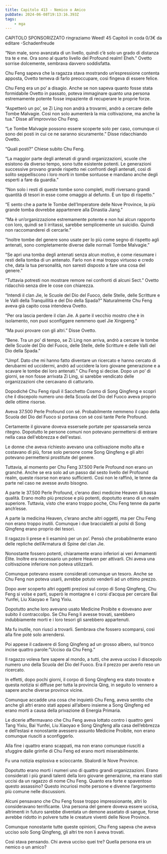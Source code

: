 ```yaml
---
title: Capitolo 413 - Nemico o Amico
pubDate: 2024-06-08T19:13:16.393Z
tags:
    - mga
---
```

                
CAPITOLO SPONSORIZZATO ringraziamo Weed!
45 Capitoli in coda 0/3€
da editare
-Schadenfreude


“Non male, sono avanzata di un livello, quindi c’è solo un grado di distanza tra te e me. Ora sono al quarto livello del Profound realm! Eheh.” Ovetto sorrise dolcemente, sembrava davvero soddisfatta.


Chu Feng sapeva che la ragazza stava mostrando un’espressione contenta apposta, Ovetto temeva di farlo preoccupare, così fingeva di essere felice.


Chu Feng era un po’ a disagio. Anche se non sapeva quanto fosse stata formidabile Ovetto in passato, poteva immaginare quanto una persona estremamente potente fosse impaziente di recuperare le proprie forze.


“Aspetterò un po’, se Zi Ling non andrà a trovarmi, andrò a cercare delle Tombe Malvagie. Così non solo aumenterà la mia coltivazione, ma anche la tua.” Disse all’improvviso Chu Feng.


“Le Tombe Malvagie possono essere scoperte solo per caso, comunque ci sono dei posti in cui ce ne saranno sicuramente.” Disse ridacchiando Ovetto.


“Quali posti?” Chiese subito Chu Feng.


“La maggior parte degli antenati di grandi organizzazioni, scuole che esistono da diverso tempo, sono tutte esistente potenti. Le generazioni successive provano grande rispetto nei confronti degli antenati, così di solito seppelliscono i loro morti in tombe sontuose e mandano anche degli esperti a fare da guardia.”


“Non solo i resti di queste tombe sono completi, molti riversano grandi quantità di tesori in esse come omaggio al defunto. È un tipo di rispetto.”


“E sento che a parte le Tombe dell’Imperatore delle Nove Province, la più grande tomba dovrebbe appartenere alla Dinastia Jiang.”


“Ma è un’organizzazione estremamente potente e non hai alcun rapporto con loro, quindi se li irritassi, sarebbe semplicemente un suicidio. Quindi non raccomanderei di cercarle.”


“Inoltre tombe del genere sono usate per lo più come segno di rispetto agli antenati, sono completamente diverse dalle normali Tombe Malvagie.”


“Se apri una tomba degli antenati senza alcun motivo, è come riesumare i resti della tomba di un antenato. Farlo non è mai troppo virtuoso e credo che, data la tua personalità, non saresti disposto a fare una cosa del genere.”


“Tuttavia potresti non mostrare remore nei confronti di alcuni Sect.” Ovetto ridacchiò senza dire le cose con chiarezza.


“Intendi il clan Jie, le Scuole del Dio del Fuoco, delle Stelle, delle Scritture e le Valli della Tranquillità e del Dio della Spada?” Naturalmente Chu Feng aveva già capito cosa intendeva Ovetto.


“Per ora lascia perdere il clan Jie. A parte il vecchio mostro che è in isolamento, non puoi sconfiggere nemmeno quel Jie Xingpeng.”


“Ma puoi provare con gli altri.” Disse Ovetto.


“Bene. Tra un po’ di tempo, se Zi Ling non arriva, andrò a cercare le tombe delle Scuole del Dio del Fuoco, delle Stelle, delle Scritture e delle Valli del Dio della Spada.”


“Umpf. Dato che mi hanno fatto diventare un ricercato e hanno cercato di derubarmi ed uccidermi, andrò ad uccidere la loro giovane generazione e a scavare le tombe dei loro antenati.” Chu Feng si decise. Dopo un po’ di giorni, se non fosse arrivata Zi Ling, si sarebbe vendicato delle organizzazioni che cercavano di catturarlo.


Dopodiché Chu Feng ripulì il Sacchetto Cosmo di Song Qingfeng e scoprì che il discepolo numero uno della Scuola del Dio del Fuoco aveva proprio delle ottime risorse.


Aveva 37.500 Perle Profound con sé. Probabilmente nemmeno il capo della Scuola del Dio del Fuoco si portava con sé così tante Perle Profound.


Certamente il giovane doveva essersele portate per spassarsela senza ritegno. Dopotutto le persone comuni non potevano permettersi di entrare nella casa dell'ebbrezza e dell'estasi.


Le donne che aveva richiesto avevano una coltivazione molto alta e costavano di più, forse solo persone come Song Qingfeng e gli altri potevano permettersi prostitute del genere.


Tuttavia, al momento per Chu Feng 37.500 Perle Profound non erano un granché. Anche se era solo ad un passo dal sesto livello del Profound realm, queste risorse non erano sufficienti. Così non le raffinò, le tenne da parte nel caso ne avesse avuto bisogno.


A parte le 37.500 Perle Profound, c’erano dieci medicine Heaven di bassa qualità. Erano molto più preziose e più potenti, dopotutto erano di un realm superiore. Tuttavia, visto che erano troppo poche, Chu Feng tenne da parte anch’esse.


A parte la medicina Heaven, c’erano anche altri oggetti, ma per Chu Feng non erano troppo inutili. Comunque i due braccialetti ai polsi di Song Qingfeng erano proprio dei tesori.


Il ragazzo li prese e li esaminò per un po’. Pensò che probabilmente erano delle repliche dell’Armatura di Spine del clan Jie.


Nonostante fossero potenti, chiaramente erano inferiori ai veri Armamenti Élite. Inoltre era necessario un potere Heaven per attivarli. Chi aveva una coltivazione inferiore non poteva utilizzarli.


Comunque potevano essere considerati comunque un tesoro. Anche se Chu Feng non poteva usarli, avrebbe potuto venderli ad un ottimo prezzo.


Dopo aver scoperto altri oggetti preziosi sul corpo di Song Qingfeng, Chu Feng si volse e partì, superò le montagne e i corsi d’acqua per cercare Bai Yunfei, Liu Xiaoyao e Tang Yixiu.


Dopotutto anche loro avevano usato Medicine Proibite e dovevano aver subito il contraccolpo. Se Chu Feng li avesse trovati, sarebbero indubbiamente morti e i loro tesori gli sarebbero appartenuti.


Ma fu inutile, non riuscì a trovarli. Sembrava che fossero scomparsi, così alla fine poté solo arrendersi.


Poi appese il cadavere di Song Qingfeng ad un grosso albero, sul tronco incise quattro parole:”Ucciso da Chu Feng.”


Il ragazzo voleva fare sapere al mondo, a tutti, che aveva ucciso il discepolo numero uno della Scuola del Dio del Fuoco. Era il prezzo per averlo reso un ricercato.


In effetti, dopo pochi giorni, il corpo di Song Qingfeng era stato trovato e questa notizia si diffuse per tutta la provincia Qing, in seguito lo vennero a sapere anche diverse province vicine.


Comunque accadde una cosa che inquietò Chu Feng, aveva sentito che anche gli altri erano stati appesi all’albero insieme a Song Qingfeng ed erano morti a causa della privazione di Energia Primaria.


Le dicerie affermavano che Chu Feng aveva lottato contro i quattro geni Tang Yixiu, Bai Yunfei, Liu Xiaoyao e Song Qingfeng alla casa dell’ebbrezza e dell’estasi e nonostante avessero assunto Medicine Proibite, non erano comunque riusciti a sconfiggerlo.


Alla fine i quattro erano scappati, ma non erano comunque riusciti a sfuggire dalle grinfie di Chu Feng ed erano morti miserabilmente.


Fu una notizia esplosiva e scioccante. Sbalordì le Nove Province.


Dopotutto erano morti i numeri uno di quattro grandi organizzazioni. Erano considerati i più grandi talenti della loro giovane generazione, ma erano stati uccisi da un ragazzo di nome Chu Feng. Quanto era forte e spaventoso questo assassino? Questo incuriosì molte persone e divenne l’argomento più comune nelle discussioni.


Alcuni pensavano che Chu Feng fosse troppo impressionante, altri lo consideravano terrificante. Una persona del genere doveva essere uccisa, altrimenti in futuro sarebbe diventata un demone assetato di sangue, forse avrebbe ridotto in polvere tutte le creature viventi delle Nove Province.


Comunque nonostante tutte queste opinioni, Chu Feng sapeva che aveva ucciso solo Song Qingfeng, gli altri tre non li aveva trovati.


Così stava pensando. Chi aveva ucciso quei tre? Quella persona era un nemico o un amico?



